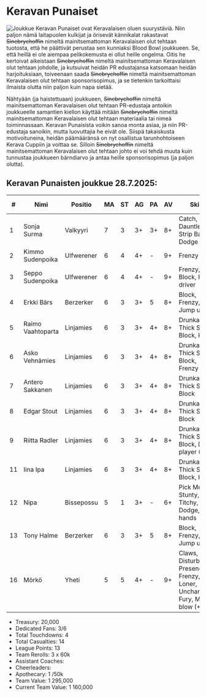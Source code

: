 
# Keravan Punaiset

![Joukkue](/siteTexts/blogEntries/5/placeholderkuva.jpg) Keravan Punaiset ovat Keravalaisen oluen suurystäviä. Niin paljon nämä laitapuolen kulkijat ja örisevät kännikalat rakastavat ~~Sinebrychoffin~~ nimeltä mainitsemattoman Keravalaisen olut tehtaan tuotosta, että he päättivät perustaa sen kunniaksi Blood Bowl joukkueen. Se, että heillä ei ole aiempaa pelikokemusta ei ollut heille ongelma. Oitis he kertoivat aikeistaan ~~Sinebrychoffin~~ nimeltä mainitsemattoman Keravalaisen olut tehtaan johdolle, ja kutsuivat heidän PR edustajansa katsomaan heidän harjoituksiaan, toiveenaan saada ~~Sinebrychoffin~~ nimeltä mainitsemattoman Keravalaisen olut tehtaan sponsorisopimus, ja se tietenkin tarkoittaisi ilmaista olutta niin paljon kuin napa sietää.

Nähtyään (ja haistettuaan) joukkueen, ~~Sinebrychoffin~~ nimeltä mainitsemattoman Keravalaisen olut tehtaan PR-edustaja antoikin joukkueelle samantien kiellon käyttää mitään ~~Sinebrychoffin~~ nimeltä mainitsemattoman Keravalaisen olut tehtaan materiaalia tai nimeä toiminnassaan. Keravan Punaisista voikin sanoa monta asiaa, ja niin PR-edustaja sanoikin, mutta luovuttajia he eivät ole. Siispä takaiskusta motivoituneina, heidän päämääränsä on nyt osallistua tarunhohtoiseen Kerava Cuppiin ja voittaa se. Silloin ~~Sinebrychoffin~~ nimeltä mainitsemattoman Keravalaisen olut tehtaan johto ei voi tehdä muuta kuin tunnustaa joukkueen bärndiarvo ja antaa heille sponsorisopimus (ja paljon olutta).

## Keravan Punaisten joukkue 28.7.2025:

| #  | Nimi              | Positio    | MA | ST | AG | PA | AV | Skills                                      | Hiring Fee | SPP | MNG | NI | TR | Current Value |
|----|-------------------|------------|----|----|----|----|----|---------------------------------------------|------------|-----|-----|----|----|---------------|
| 1  | Sonja Surma       | Valkyyri   | 7  | 3  | 3+ | 3+ | 8+ | Catch, Pass, Dauntless, Strip Ball , Dodge         | 95,000     | 3   |  X  |  X  |    | 115,000        |
| 2  | Kimmo Sudenpoika  | Ulfwerener | 6  | 4  | 4+ | -  | 9+ | Frenzy                                      | 105,000    | 4    |    | X  |    | 105,000       |
| 3  | Seppo Sudenpoika  | Ulfwerener | 6  | 4  | 4+ | -  | 9+ | Frenzy, Block, Pile driver                                      | 105,000    | 6   |     |    |    | 135,000       |
| 4  | Erkki Bärs        | Berzerker  | 6  | 3  | 3+ | 5  | 8+ | Block, Frenzy, Jump up | 90,000     | 4    |     |    |    | 90,000        |
| 5  | Raimo Vaahtoparta | Linjamies  | 6  | 3  | 3+ | 4+ | 8+ | Drunkard, Thick Skull, Block, Kick                | 50,000     | 1    |    | X  |    | 60,000        |
| 6  | Asko Vehnämies    | Linjamies  | 6  | 3  | 3+ | 4+ | 8+ | Drunkard, Thick Skull, Block, Frenzy                | 50,000     |     |     |    |    | 60,000        |
| 7  | Antero Sakkanen   | Linjamies  | 6  | 3  | 3+ | 4+ | 8+ | Drunkard, Thick Skull, Block                | 50,000     |     |     |  X  |    | 50,000        |
| 8  | Edgar Stout       | Linjamies  | 6  | 3  | 3+ | 4+ | 8+ | Drunkard, Thick Skull, Block                | 50,000     |     |     |    |    | 50,000        |
| 9  | Riitta Radler     | Linjamies  | 6  | 3  | 3+ | 4+ | 8+ | Drunkard, Thick Skull, Block, Dirty player (+1)                | 50,000     | 1   |     |    |    | 60,000        |
| 11 | Iina Ipa          | Linjamies  | 6  | 3  | 3+ | 4+ | 8+ | Drunkard, Thick Skull, Block, Kick          | 50,000     |     |     |    |    | 70,000        |
| 12  | Nipa             | Bissepossu | 5  | 1  | 3+ | -  | 6+ | Pick Me Up, Stunty, Titchy, Dodge, No hands | 20,000     |     |   X  |  X  |    | 20,000        |
| 13  | Tony Halme        | Berzerker  | 6  | 3  | 3+ | 5  | 8+ | Block, Frenzy, Jump up | 90,000     |     |     |    |    | 90,000        |
| 16 | Mörkö             | Yheti   | 5  | 5  | 4+ | - | 9+ | Claws, Disturbing Presence, Frenzy, Loner, Unchanneled Fury, Mighty blow (+1)          | 140,000     | 4    |     |    |    | 160,000        |

- Treasury: 20,000
- Dedicated Fans: 3/6
- Total Touchdowns: 4
- Total Casualties: 14
- League Points: 13
- Team Rerolls: 3 x 60k
- Assistant Coaches:
- Cheerleaders:
- Apothecary: 1 /50k
- Team Value: 1 295,000
- Current Team Value: 1 160,000
